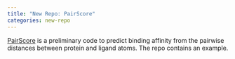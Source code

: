 ```yaml
---
title: "New Repo: PairScore"
categories: new-repo
---
```


[PairScore](https://github.com/LLNL/PairScore) is a preliminary code to predict binding affinity from the pairwise distances between protein and ligand atoms. The repo contains an example.

